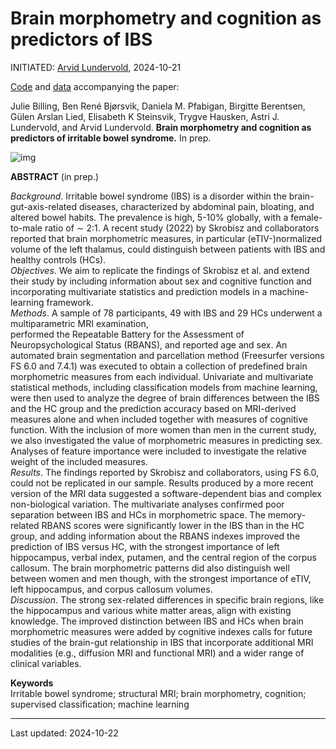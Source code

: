 # Brain morphometry and cognition as predictors of IBS

INITIATED: [Arvid Lundervold](https://www.uib.no/en/persons/Arvid.Lundervold), 2024-10-21

[Code](https://github.com/arvidl/ibs-brain/tree/main/notebooks) and [data](./data) accompanying the paper: <br>

Julie Billing, Ben René Bjørsvik, Daniela M. Pfabigan, Birgitte Berentsen, Gülen Arslan Lied, Elisabeth K Steinsvik, Trygve Hausken, Astri J. Lundervold, and Arvid Lundervold.
**Brain morphometry and cognition as predictors of irritable bowel syndrome.**
In prep.


![img](./assets/ASEG_Native_cross_in_Left_Thalamus_BGA_046.png)

**ABSTRACT** (in prep.)

_Background_. Irritable bowel syndrome (IBS) is a disorder within the brain-gut-axis-related diseases, characterized by abdominal pain, bloating, and altered bowel habits. The prevalence is high, 5-10\% globally, with a female-to-male ratio of $\sim$ 2:1. A recent study (2022) by Skrobisz and collaborators reported that brain morphometric measures, in particular (eTIV-)normalized volume of the left thalamus, could distinguish between patients with IBS and healthy controls (HCs).<br> 
_Objectives_. We aim to replicate the findings of Skrobisz et al. and extend their study by including information about sex and cognitive function and incorporating multivariate statistics and prediction models in a machine-learning framework.  <br>
_Methods_. A sample of $78$ participants, $49$ with IBS and $29$ HCs underwent a multiparametric MRI examination,  
performed the Repeatable Battery for the Assessment of Neuropsychological Status (RBANS), and reported age and sex. 
An automated brain segmentation and parcellation method (Freesurfer versions FS 6.0 and 7.4.1) was executed to obtain a collection of predefined brain morphometric measures from each individual. Univariate and multivariate statistical methods, including classification models from machine learning, were then used to analyze the degree of brain differences between the IBS and the HC group and the prediction accuracy based on MRI-derived measures alone and when included together with measures of cognitive function. With the inclusion of more women than men in the current study, we also investigated the value of morphometric measures in predicting sex. Analyses of feature importance were included to investigate the relative weight of the included measures.  <br> 
_Results_. The findings reported by Skrobisz and collaborators, using FS 6.0, could not be replicated in our sample. Results produced by a more recent version of the  MRI data suggested a software-dependent bias and complex non-biological variation. The multivariate analyses confirmed poor separation between IBS and HCs in morphometric space. The memory-related RBANS scores were significantly lower in the IBS than in the HC group, and adding information about the RBANS indexes improved the prediction of IBS versus HC, with the strongest importance of left hippocampus, verbal index, putamen, and the central region of the corpus callosum. The brain morphometric patterns did also distinguish well between women and men though, with the strongest importance of eTIV, left hippocampus, and corpus callosum volumes. <br>
_Discussion_. The strong sex-related differences in specific brain regions, like the hippocampus and various white matter areas, align with existing knowledge. The improved distinction between IBS and HCs when brain morphometric measures were added by cognitive indexes calls for future studies of the brain-gut relationship in IBS that incorporate additional MRI modalities (e.g., diffusion MRI and functional MRI) and a wider range of clinical variables.  


**Keywords**<br>
Irritable bowel syndrome; structural MRI; brain morphometry, cognition; supervised classification; machine learning

----
Last updated: 2024-10-22
